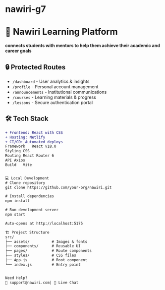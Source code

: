 # nawiri-g7 
# 🚀 Nawiri Learning Platform

**connects students with mentors to help them achieve their academic and career goals**

## 🔒 Protected Routes
- `/dashboard` - User analytics & insights
- `/profile` - Personal account management
- `/announcements` - Institutional communications
- `/courses` - Learning materials & progress
- `/lessons` - Secure authentication portal

## 🛠️ Tech Stack
```diff
+ Frontend: React with CSS
+ Hosting: Netlify
+ CI/CD: Automated deploys
Framework	React v18.0
Styling CSS
Routing	React Router 6
API	Axios
Build	Vite


💻 Local Development
# Clone repository
git clone https://github.com/your-org/nawiri.git

# Install dependencies
npm install

# Run development server
npm start

Auto-opens at http://localhost:5175

🏗️ Project Structure
src/
├── assets/          # Images & fonts
├── components/      # Reusable UI
├── pages/           # Route components
├── styles/          # CSS files
├── App.js           # Root component
└── index.js         # Entry point


Need Help?
📧 support@nawiri.com| 💬 Live Chat















